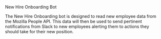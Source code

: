 New Hire Onboarding Bot

The New Hire Onboarding bot is designed to read new employee data from the Mozilla People API.  This data will then be used to send pertinent notifications from Slack to new employees alerting them to actions they should take for their new position.
